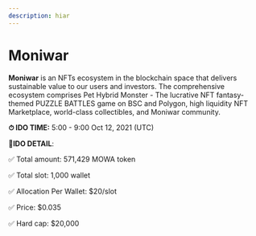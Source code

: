 ```yaml
---
description: hiar
---
```


# Moniwar

**Moniwar** is an NFTs ecosystem in the blockchain space that delivers sustainable value to our users and investors. The comprehensive ecosystem comprises Pet Hybrid Monster - The lucrative NFT fantasy-themed PUZZLE BATTLES game on BSC and Polygon, high liquidity NFT Marketplace, world-class collectibles, and Moniwar community.

**⏱ IDO TIME:** 5:00 - 9:00 Oct 12, 2021 (UTC)&#x20;

📌**IDO DETAIL**:

✅ Total amount: 571,429 MOWA token

✅ Total slot: 1,000 wallet

✅ Allocation Per Wallet: $20/slot&#x20;

✅ Price: $0.035

✅ Hard cap: $20,000
